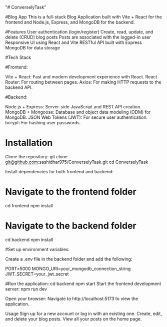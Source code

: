 "# ConverselyTask" 


#Blog App
This is a full-stack Blog Application built with Vite + React for the frontend and Node.js, Express, and MongoDB for the backend.

#Features
User authentication (login/register)
Create, read, update, and delete (CRUD) blog posts
Posts are associated with the logged-in user
Responsive UI using React and Vite
RESTful API built with Express
MongoDB for data storage

#Tech Stack

#Frontend:

Vite + React: Fast and modern development experience with React.
React Router: For routing between pages.
Axios: For making HTTP requests to the backend API.

#Backend:

Node.js + Express: Server-side JavaScript and REST API creation.
MongoDB + Mongoose: Database and object data modeling (ODM) for MongoDB.
JSON Web Tokens (JWT): For secure user authentication.
bcrypt: For hashing user passwords.

# Installation
Clone the repository: 
git clone git@github.com:sashidhar975/ConverselyTask.git
cd ConverselyTask

Install dependencies for both frontend and backend:

# Navigate to the frontend folder
cd frontend
npm install

# Navigate to the backend folder
cd backend
npm install

#Set up environment variables:

Create a .env file in the backend folder and add the following:

PORT=5000
MONGO_URI=your_mongodb_connection_string
JWT_SECRET=your_jwt_secret

#Run the application:
cd backend
npm start
Start the frontend development server:
npm run dev

Open your browser:
Navigate to http://localhost:5173 to view the application.


Usage
Sign up for a new account or log in with an existing one.
Create, edit, and delete your blog posts.
View all your posts on the home page.

